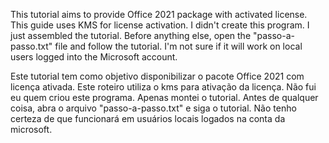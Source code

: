 This tutorial aims to provide Office 2021 package with activated license. This guide uses KMS for license activation. I didn't create this program.
I just assembled the tutorial. Before anything else, open the "passo-a-passo.txt" file and follow the tutorial.
I'm not sure if it will work on local users logged into the Microsoft account.

Este tutorial tem como objetivo disponibilizar o pacote Office 2021 com licença ativada. Este roteiro utiliza o kms para ativação da licença.  Não fui eu quem criou este programa.
Apenas montei o tutorial. Antes de qualquer coisa, abra o arquivo "passo-a-passo.txt" e siga o tutorial.
Não tenho certeza de que funcionará em usuários locais logados na conta da microsoft.
